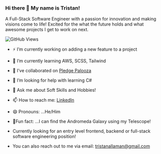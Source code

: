 ### Hi there 👋 My name is Tristan!
  A Full-Stack Software Engineer with a passion for innovation and making visions come to life! Excited for the what the future holds and what awesome projects I get to work on next. 

  ![GitHub Views](https://komarev.com/ghpvc/?username=Tristanleif1&color=FAC151)


- ⚡ I’m currently working on adding a new feature to a project
- 🌱 I’m currently learning AWS, SCSS, Tailwind
- 👯 I’ve collaborated on [Pledge Palooza](https://pledgepalooza.onrender.com/)
- 🤔 I’m looking for help with learning C#
- 💬 Ask me about Soft Skills and Hobbies!
- 📫 How to reach me: [LinkedIn](https://www.linkedin.com/in/tristan-allaman-a18206232/)
- 😄 Pronouns: ...He/Him
- 🔭Fun fact: ...I can find the Andromeda Galaxy using my Telescope!
- Currently looking for an entry level frontend, backend or full-stack software engineering position!

- You can also reach out to me via email: tristanallaman@gmail.com


